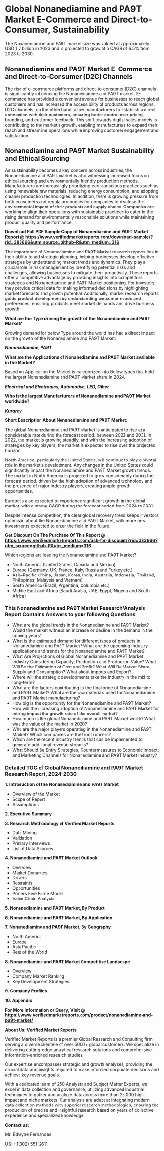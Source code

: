 <h1>Global Nonanediamine and PA9T Market E-Commerce and Direct-to-Consumer, Sustainability</h1><p class=""><p>The Nonanediamine and PA9T market size was valued at approximately USD 1.2 billion in 2023 and is projected to grow at a CAGR of 6.5% from 2023 to 2030.</p><h2>Nonanediamine and PA9T Market E-Commerce and Direct-to-Consumer (D2C) Channels</h2><p>The rise of e-commerce platforms and direct-to-consumer (D2C) channels is significantly influencing the Nonanediamine and PA9T market. E-commerce has provided a convenient avenue for businesses to reach global customers and has increased the accessibility of products across regions. D2C channels, on the other hand, allow manufacturers to establish a direct connection with their customers, ensuring better control over pricing, branding, and customer feedback. This shift towards digital sales models is contributing to the market’s growth, enabling manufacturers to expand their reach and streamline operations while improving customer engagement and satisfaction.</p><h2>Nonanediamine and PA9T Market Sustainability and Ethical Sourcing</h2><p>As sustainability becomes a key concern across industries, the Nonanediamine and PA9T market is also witnessing increased focus on ethical sourcing and environmentally friendly production methods. Manufacturers are increasingly prioritizing eco-conscious practices such as using renewable raw materials, reducing energy consumption, and adopting cleaner production technologies. In addition, there is growing pressure from both consumers and regulatory bodies for companies to disclose the environmental impact of their products and supply chains. Companies are working to align their operations with sustainable practices to cater to the rising demand for environmentally responsible solutions while maintaining product quality and performance.</p></p><p class=""><strong>Download Full PDF Sample Copy of Nonanediamine and PA9T Market Report @ <a href="https://www.verifiedmarketreports.com/download-sample/?rid=383666&utm_source=github-R&utm_medium=316" target="_blank">https://www.verifiedmarketreports.com/download-sample/?rid=383666&utm_source=github-R&utm_medium=316</a></strong></p><p>The importance of&nbsp;Nonanediamine and PA9T Market research reports lies in their ability to aid strategic planning, helping businesses develop effective strategies by understanding market trends and dynamics. They play a crucial role in risk management by identifying potential risks and challenges, allowing businesses to mitigate them proactively. These reports offer a competitive advantage by providing insights into competitors' strategies and Nonanediamine and PA9T Market positioning. For investors, they provide critical data for making informed decisions by highlighting market forecasts and growth potential. Additionally, market research reports guide product development by understanding consumer needs and preferences, ensuring products meet market demands and drive business growth.</p><p><strong>What are the&nbsp;Type driving the growth of the Nonanediamine and PA9T Market?</strong></p><p id="" class="">Growing demand for below Type around the world has had a direct impact on the growth of the Nonanediamine and PA9T Market:</p><p class=""><em><strong>Nonanediamine, PA9T</strong></em></p><p class=""><strong>What are the&nbsp;Applications&nbsp;of Nonanediamine and PA9T Market available in the Market?</strong></p><p id="" class="">Based on Application the Market is categorized into Below types that held the largest Nonanediamine and PA9T Market share In 2024.</p><p class=""><em><strong>Electrical and Electronics, Automotive, LED, Other</strong></em></p><p class=""><strong>Who is the largest Manufacturers of Nonanediamine and PA9T Market worldwide?</strong></p><p><em><strong>Kuraray</strong></em></p><p id="" class=""><strong>Short Description About Nonanediamine and PA9T Market:</strong></p><p>The global Nonanediamine and PA9T Market is anticipated to rise at a considerable rate during the forecast period, between 2023 and 2031. In 2022, the market is growing steadily, and with the increasing adoption of strategies by key players, the market is expected to rise over the projected horizon.</p><p>North America, particularly the United States, will continue to play a pivotal role in the market's development. Any changes in the United States could significantly impact the Nonanediamine and PA9T Market growth trends. The market in North America is projected to grow considerably during the forecast period, driven by the high adoption of advanced technology and the presence of major industry players, creating ample growth opportunities.</p><p>Europe is also expected to experience significant growth in the global market, with a strong CAGR during the forecast period from 2024 to 2031.</p><p>Despite intense competition, the clear global recovery trend keeps investors optimistic about the Nonanediamine and PA9T Market, with more new investments expected to enter the field in the future.</p><p id="" class=""><strong>Get Discount On The Purchase Of This Report @ <a href="https://www.verifiedmarketreports.com/ask-for-discount/?rid=383666?utm_source=github-R&utm_medium=316" target="_blank">https://www.verifiedmarketreports.com/ask-for-discount/?rid=383666?utm_source=github-R&utm_medium=316</a></strong></p><p class="">Which regions are leading the Nonanediamine and PA9T Market?</p><ul><li>North America (United States, Canada and Mexico)</li><li>Europe (Germany, UK, France, Italy, Russia and Turkey etc.)</li><li>Asia-Pacific (China, Japan, Korea, India, Australia, Indonesia, Thailand, Philippines, Malaysia and Vietnam)</li><li>South America (Brazil, Argentina, Columbia etc.)</li><li>Middle East and Africa (Saudi Arabia, UAE, Egypt, Nigeria and South Africa)</li></ul><h3 id="" class="">This Nonanediamine and PA9T Market Research/Analysis Report Contains Answers to your following Questions</h3><ul><li>What are the global trends in the Nonanediamine and PA9T Market? Would the market witness an increase or decline in the demand in the coming years?</li><li>What is the estimated demand for different types of products in Nonanediamine and PA9T Market? What are the upcoming industry applications and trends for the Nonanediamine and PA9T Market?</li><li>What Are Projections of Global Nonanediamine and PA9T Market Industry Considering Capacity, Production and Production Value? What Will Be the Estimation of Cost and Profit? What Will Be Market Share, Supply and Consumption? What about imports and Export?</li><li>Where will the strategic developments take the industry in the mid to long-term?</li><li>What are the factors contributing to the final price of Nonanediamine and PA9T Market? What are the raw materials used for Nonanediamine and PA9T Market manufacturing?</li><li>How big is the opportunity for the Nonanediamine and PA9T Market? How will the increasing adoption of Nonanediamine and PA9T Market for mining impact the growth rate of the overall market?</li><li>How much is the global Nonanediamine and PA9T Market worth? What was the value of the market In 2020?</li><li>Who are the major players operating in the Nonanediamine and PA9T Market? Which companies are the front runners?</li><li>Which are the recent industry trends that can be implemented to generate additional revenue streams?</li><li>What Should Be Entry Strategies, Countermeasures to Economic Impact, and Marketing Channels for Nonanediamine and PA9T Market Industry?</li></ul><h3 id="" class="">Detailed TOC of Global Nonanediamine and PA9T Market Research Report, 2024-2030</h3><p id="" class=""><strong>1. Introduction of the Nonanediamine and PA9T Market</strong></p><ul><li>Overview of the Market</li><li>Scope of Report</li><li>Assumptions</li></ul><p id="" class=""><strong>2. Executive Summary</strong></p><p id="" class=""><strong>3. Research Methodology of Verified Market Reports</strong></p><ul><li>Data Mining</li><li>Validation</li><li>Primary Interviews</li><li>List of Data Sources</li></ul><p id="" class=""><strong>4. Nonanediamine and PA9T Market Outlook</strong></p><ul><li>Overview</li><li>Market Dynamics</li><li>Drivers</li><li>Restraints</li><li>Opportunities</li><li>Porters Five Force Model</li><li>Value Chain Analysis</li></ul><p id="" class=""><strong>5. Nonanediamine and PA9T Market, By Product</strong></p><p id="" class=""><strong>6. Nonanediamine and PA9T Market, By Application</strong></p><p id="" class=""><strong>7. Nonanediamine and PA9T Market, By Geography</strong></p><ul><li>North America</li><li>Europe</li><li>Asia Pacific</li><li>Rest of the World</li></ul><p id="" class=""><strong>8. Nonanediamine and PA9T Market Competitive Landscape</strong></p><ul><li>Overview</li><li>Company Market Ranking</li><li>Key Development Strategies</li></ul><p id="" class=""><strong>9. Company Profiles</strong></p><p id="" class=""><strong>10. Appendix</strong></p><p id="" class=""><strong>For More Information or Query, Visit @ <a href="https://www.verifiedmarketreports.com/product/nonanediamine-and-pa9t-market/" target="_blank">https://www.verifiedmarketreports.com/product/nonanediamine-and-pa9t-market/</a></strong></p><p id="" class=""><strong>About Us: Verified Market Reports</strong></p><p id="" class="">Verified Market Reports is a premier Global Research and Consulting firm serving a diverse clientele of over 5000+ global customers. We specialize in delivering cutting-edge analytical research solutions and comprehensive information-enriched research studies.</p><p id="" class="">Our expertise encompasses strategic and growth analyses, providing the crucial data and insights required to make informed corporate decisions and achieve key revenue goals.</p><p id="" class="">With a dedicated team of 250 Analysts and Subject Matter Experts, we excel in data collection and governance, utilizing advanced industrial techniques to gather and analyze data across more than 25,000 high-impact and niche markets. Our analysts are adept at integrating modern data collection methods with superior research methodologies, ensuring the production of precise and insightful research based on years of collective experience and specialized knowledge.</p><p id="" class=""><strong>Contact us:</strong></p><p id="" class="">Mr. Edwyne Fernandes</p><p id="" class="">US: +1(302) 551-2611</p>